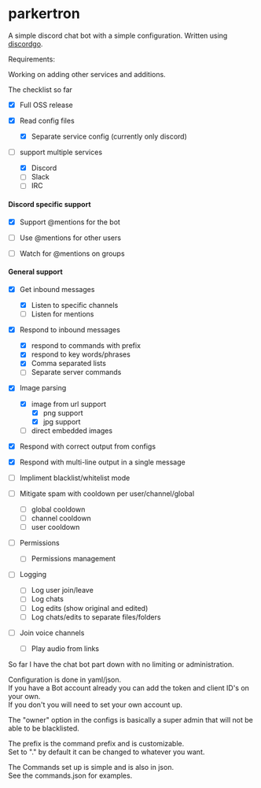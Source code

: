 # parkertron

A simple discord chat bot with a simple configuration. Written using [discordgo](https://github.com/bwmarrin/discordgo).

Requirements:


Working on adding other services and additions.

The checklist so far

- [x] Full OSS release

- [x] Read config files
  - [x] Separate service config (currently only discord)

- [ ] support multiple services
  - [x] Discord
  - [ ] Slack
  - [ ] IRC

#### Discord specific support
  - [x] Support @mentions for the bot
  - [ ] Use @mentions for other users
  - [ ] Watch for @mentions on groups


#### General support
- [x] Get inbound messages
  - [x] Listen to specific channels
  - [ ] Listen for mentions

- [x] Respond to inbound messages
  - [x] respond to commands with prefix
  - [x] respond to key words/phrases
  - [x] Comma separated lists
  - [ ] Separate server commands

- [x] Image parsing
  - [x] image from url support
    - [x] png support
    - [x] jpg support
  - [ ] direct embedded images

- [x] Respond with correct output from configs

- [x] Respond with multi-line output in a single message

- [ ] Impliment blacklist/whitelist mode

- [ ] Mitigate spam with cooldown per user/channel/global
  - [ ] global cooldown
  - [ ] channel cooldown
  - [ ] user cooldown

- [ ] Permissions
  - [ ] Permissions management

- [ ] Logging
  - [ ] Log user join/leave 
  - [ ] Log chats
  - [ ] Log edits (show original and edited)
  - [ ] Log chats/edits to separate files/folders
  
- [ ] Join voice channels
  - [ ] Play audio from links


So far I have the chat bot part down with no limiting or administration.

Configuration is done in yaml/json.  
If you have a Bot account already you can add the token and client ID's on your own.  
If you don't you will need to set your own account up.

The "owner" option in the configs is basically a super admin that will not be able to be blacklisted.

The prefix is the command prefix and is customizable.  
Set to "." by default it can be changed to whatever you want.


The Commands set up is simple and is also in json.  
See the commands.json for examples.  
